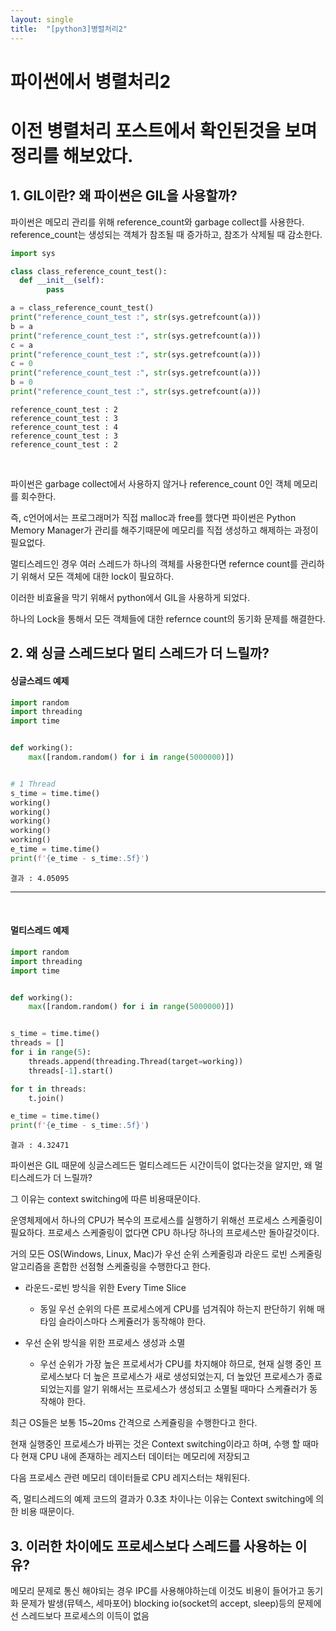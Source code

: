 ```yaml
---
layout: single
title:  "[python3]병렬처리2"
---
```


# 파이썬에서 병렬처리2

# 이전 병렬처리 포스트에서 확인된것을 보며 정리를 해보았다.

## 1. GIL이란? 왜 파이썬은 GIL을 사용할까?
파이썬은 메모리 관리를 위해 reference_count와 garbage collect를 사용한다.
reference_count는 생성되는 객체가 참조될 때 증가하고, 참조가 삭제될 때 감소한다.

```python
import sys

class class_reference_count_test():
  def __init__(self):
        pass

a = class_reference_count_test()
print("reference_count_test :", str(sys.getrefcount(a)))
b = a
print("reference_count_test :", str(sys.getrefcount(a)))
c = a
print("reference_count_test :", str(sys.getrefcount(a)))
c = 0
print("reference_count_test :", str(sys.getrefcount(a)))
b = 0
print("reference_count_test :", str(sys.getrefcount(a)))
```
    reference_count_test : 2
    reference_count_test : 3
    reference_count_test : 4
    reference_count_test : 3
    reference_count_test : 2

> 
<br/>

파이썬은 garbage collect에서 사용하지 않거나 reference_count 0인 객체 메모리를 회수한다.

즉, c언어에서는 프로그래머가 직접 malloc과 free를 했다면 파이썬은 Python Memory Manager가 관리를 해주기때문에 메모리를 직접 생성하고 해제하는 과정이 필요없다.

멀티스레드인 경우 여러 스레드가 하나의 객체를 사용한다면 refernce count를 관리하기 위해서 모든 객체에 대한 lock이 필요하다.

이러한 비효율을 막기 위해서 python에서 GIL을 사용하게 되었다.

하나의 Lock을 통해서 모든 객체들에 대한 refernce count의 동기화 문제를 해결한다.


## 2. 왜 싱글 스레드보다 멀티 스레드가 더 느릴까?
#### 싱글스레드 예제
```python
import random
import threading
import time


def working():
    max([random.random() for i in range(5000000)])


# 1 Thread
s_time = time.time()
working()
working()
working()
working()
working()
e_time = time.time()
print(f'{e_time - s_time:.5f}')

```
    결과 : 4.05095
---
<br/>

#### 멀티스레드 예제
```python
import random
import threading
import time


def working():
    max([random.random() for i in range(5000000)])


s_time = time.time()
threads = []
for i in range(5):
    threads.append(threading.Thread(target=working))
    threads[-1].start()

for t in threads:
    t.join()

e_time = time.time()
print(f'{e_time - s_time:.5f}')
```
    결과 : 4.32471

파이썬은 GIL 때문에 싱글스레드든 멀티스레드든 시간이득이 없다는것을 알지만, 왜 멀티스레드가 더 느릴까?

그 이유는 context switching에 따른 비용때문이다.

운영체제에서 하나의 CPU가 복수의 프로세스를 실행하기 위해선 프로세스 스케줄링이 필요하다. 프로세스 스케줄링이 없다면 CPU 하나당 하나의 프로세스만 돌아갈것이다.

거의 모든 OS(Windows, Linux, Mac)가 우선 순위 스케줄링과 라운드 로빈 스케줄링 알고리즘을 혼합한 선점형 스케줄링을 수행한다고 한다.

- 라운드-로빈 방식을 위한 Every Time Slice 
  - 동일 우선 순위의 다른 프로세스에게 CPU를 넘겨줘야 하는지 판단하기 위해 매 타임 슬라이스마다 스케쥴러가 동작해야 한다.

- 우선 순위 방식을 위한 프로세스 생성과 소멸
  - 우선 순위가 가장 높은 프로세서가 CPU를 차지해야 하므로, 현재 실행 중인 프로세스보다 더 높은 프로세스가 새로 생성되었는지, 더 높았던 프로세스가 종료되었는지를 알기 위해서는 프로세스가 생성되고 소멸될 때마다 스케쥴러가 동작해야 한다.

최근 OS들은 보통 15~20ms 간격으로 스케쥴링을 수행한다고 한다.

현재 실행중인 프로세스가 바뀌는 것은 Context switching이라고 하며, 수행 할 때마다 현재 CPU 내에 존재하는 레지스터 데이터는 메모리에 저장되고 

다음 프로세스 관련 메모리 데이터들로 CPU 레지스터는 채워된다.

즉, 멀티스레드의 예제 코드의 결과가 0.3초 차이나는 이유는 Context switching에 의한 비용 때문이다.


## 3. 이러한 차이에도 프로세스보다 스레드를 사용하는 이유?
메모리 문제로 통신 해야되는 경우 IPC를 사용해야하는데 이것도 비용이 들어가고 동기화 문제가 발생(뮤텍스, 세마포어)
blocking io(socket의 accept, sleep)등의 문제에선 스레드보다 프로세스의 이득이 없음


